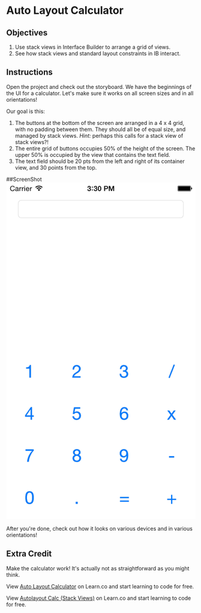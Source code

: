 # Auto Layout Calculator

## Objectives

1. Use stack views in Interface Builder to arrange a grid of views.
2. See how stack views and standard layout constraints in IB interact.

## Instructions

Open the project and check out the storyboard. We have the beginnings of the UI for a calculator. Let's make sure it works on all screen sizes and in all orientations!

Our goal is this:

1. The buttons at the bottom of the screen are arranged in a 4 x 4 grid, with no padding between them. They should all be of equal size, and managed by stack views. *Hint:* perhaps this calls for a stack view of stack views?!
2. The entire grid of buttons occupies 50% of the height of the screen. The upper 50% is occupied by the view that contains the text field.
3. The text field should be 20 pts from the left and right of its container view, and 30 points from the top.

  ##ScreenShot
  ![Alt text](screenshot.png?raw=true "Optional Title")

After you're done, check out how it looks on various devices and in various orientations!


## Extra Credit

Make the calculator work! It's actually not as straightforward as you might think.

<p data-visibility='hidden'>View <a href='https://learn.co/lessons/autolayout-calc' title='Auto Layout Calculator'>Auto Layout Calculator</a> on Learn.co and start learning to code for free.</p>

<p data-visibility='hidden'>View <a href='https://learn.co/lessons/autolayout-calc'>Autolayout Calc (Stack Views)</a> on Learn.co and start learning to code for free.</p>
